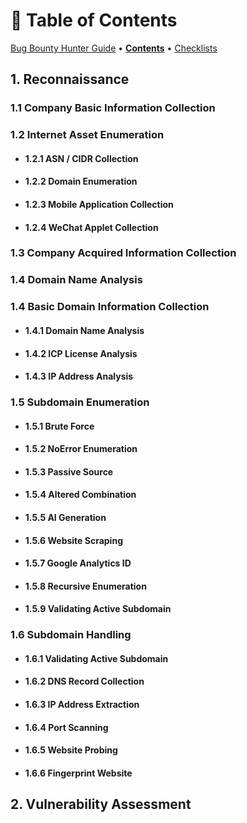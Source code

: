 # 📃 Table of Contents

[Bug Bounty Hunter Guide](../) • [**Contents**](table-of-contents.md) • [Checklists](pentest-checklists.md)

## 1. Reconnaissance

### 1.1 Company Basic Information Collection

### 1.2 Internet Asset Enumeration

* #### 1.2.1 ASN / CIDR Collection
* #### 1.2.2 Domain Enumeration
* #### 1.2.3 Mobile Application Collection
* #### 1.2.4 WeChat Applet Collection

### 1.3 Company Acquired Information Collection

### 1.4 Domain Name Analysis

### 1.4 Basic Domain Information Collection

* #### 1.4.1 Domain Name Analysis
* #### 1.4.2 ICP License Analysis
* #### 1.4.3 IP Address Analysis

### 1.5 Subdomain Enumeration

* #### 1.5.1 Brute Force
* #### 1.5.2 NoError Enumeration
* #### 1.5.3 Passive Source
* #### 1.5.4 Altered Combination
* #### 1.5.5 AI Generation
* #### 1.5.6 Website Scraping
* #### 1.5.7 Google Analytics ID
* #### 1.5.8 Recursive Enumeration
* #### 1.5.9 Validating Active Subdomain

### 1.6 Subdomain Handling

* #### 1.6.1 Validating Active Subdomain
* #### 1.6.2 DNS Record Collection
* #### 1.6.3 IP Address Extraction
* #### 1.6.4 Port Scanning
* #### 1.6.5 Website Probing
* #### 1.6.6 Fingerprint Website

## 2. Vulnerability Assessment
